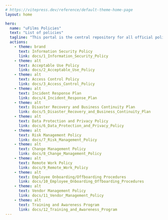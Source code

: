 ```yaml
---
# https://vitepress.dev/reference/default-theme-home-page
layout: home

hero:
  name: "uFilms Policies"
  text: "List of policies"
  tagline: "This portal is the central repository for all official policy documents governing uFilms. Employees and contractors can find and reference the full spectrum of uFilms wide policies and protocols."
  actions:
    - theme: brand
      text: Information Security Policy
      link: docs/1_Information_Security_Policy
    - theme: alt
      text: Acceptable Use Policy
      link: docs/2_Acceptable_Use_Policy
    - theme: alt
      text: Access Control Policy
      link: docs/3_Access_Control_Policy
    - theme: alt
      text: Incident Response Plan
      link: docs/4_Incident_Response_Plan
    - theme: alt
      text: Disaster Recovery and Business Continuity Plan
      link: docs/5_Disaster_Recovery_and_Business_Continuity_Plan
    - theme: alt
      text: Data Protection and Privacy Policy
      link: docs/6_Data_Protection_and_Privacy_Policy
    - theme: alt
      text: Risk Management Policy
      link: docs/7_Risk_Management_Policy
    - theme: alt
      text: Change Management Policy
      link: docs/8_Change_Management_Policy
    - theme: alt
      text: Remote Work Policy
      link: docs/9_Remote_Work_Policy
    - theme: alt
      text: Employee Onboarding/Offboarding Procedures
      link: docs/10_Employee_Onboarding_Offboarding_Procedures
    - theme: alt
      text: Vendor Management Policy
      link: docs/11_Vendor_Management_Policy
    - theme: alt
      text: Training and Awareness Program
      link: docs/12_Training_and_Awareness_Program
---
```

